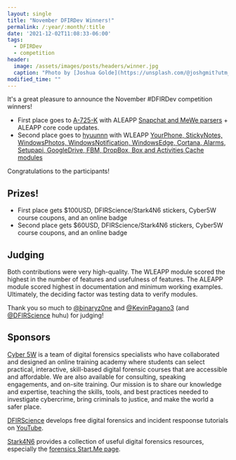 ```yaml
---
layout: single
title: "November DFIRDev Winners!"
permalink: /:year/:month/:title
date: '2021-12-02T11:08:33-06:00'
tags:
  - DFIRDev
  - competition
header:
  image: /assets/images/posts/headers/winner.jpg
  caption: "Photo by [Joshua Golde](https://unsplash.com/@joshgmit?utm_source=unsplash&utm_medium=referral&utm_content=creditCopyText) on [Unsplash](https://unsplash.com/s/photos/fast?utm_source=unsplash&utm_medium=referral&utm_content=creditCopyText)"
modified_time: ""
---
```

 
It's a great pleasure to announce the November #DFIRDev competition winners!

* First place goes to [A-725-K](https://github.com/A-725-K) with ALEAPP [Snapchat and MeWe parsers](https://github.com/DFIRScience/ALEAPP/pull/2) + ALEAPP core code updates.
* Second place goes to [hyuunnn](https://github.com/hyuunnn) with WLEAPP [YourPhone, StickyNotes, WindowsPhotos, WindowsNotification, WindowsEdge, Cortana, Alarms, Setupapi, GoogleDrive, FBM, DropBox, Box and Activities Cache modules](https://github.com/DFIRScience/WLEAPP/pull/1)

Congratulations to the participants!

## Prizes!

* First place gets $100USD, DFIRScience/Stark4N6 stickers, Cyber5W course coupons, and an online badge
* Second place gets $60USD, DFIRScience/Stark4N6 stickers, Cyber5W course coupons, and an online badge

## Judging

Both contributions were very high-quality. The WLEAPP module scored the highest in the number of features and usefulness of features. The ALEAPP module scored highest in documentation and minimum working examples. Ultimately, the deciding factor was testing data to verify modules.

Thank you so much to [@binaryz0ne](https://twitter.com/binaryz0ne) and [@KevinPagano3](https://twitter.com/KevinPagano3) (and [@DFIRScience](https://twitter.com/dfirscience) huhu) for judging!

## Sponsors
[Cyber 5W](http://www.cyber5w.com/) is a team of digital forensics specialists who have collaborated and designed an online training academy where students can select practical, interactive, skill-based digital forensic courses that are accessible and affordable. We are also available for consulting, speaking engagements, and on-site training. Our mission is to share our knowledge and expertise, teaching the skills, tools, and best practices needed to investigate cybercrime, bring criminals to justice, and make the world a safer place.

[DFIRScience](https://dfir.science) develops free digital forensics and incident respoonse tutorials on [YouTube](https://youtube.com/dfirscience).

[Stark4N6](https://www.stark4n6.com/2020/12/startme-up-forensic-edition.html) provides a collection of useful digital forensics resources, especially the [forensics Start.Me page](https://start.me/p/q6mw4Q/forensics).